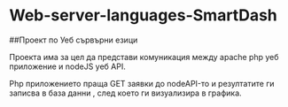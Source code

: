 # Web-server-languages-SmartDash
##Проект по Уеб сървърни езици

Проекта има за цел да представи комуникация между apache php уеб приложение и nodeJS уеб API.

Php приложението праща GET заявки до nodeAPI-то и резултатите ги записва в база данни , след което ги визуализира в графика. 
